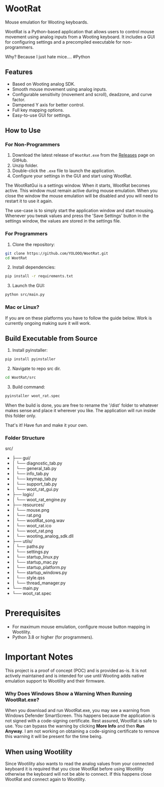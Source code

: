 # WootRat
Mouse emulation for Wooting keyboards.

WootRat is a Python-based application that allows users to control mouse movement using analog inputs from a Wooting keyboard. It includes a GUI for configuring settings and a precompiled executable for non-programmers.

Why? Because I just hate mice.... #Python

## Features
- Based on Wooting analog SDK.
- Smooth mouse movement using analog inputs.
- Configurable sensitivity (movement and scroll), deadzone, and curve factor.
- Dampened Y axis for better control.
- Full key mapping options.
- Easy-to-use GUI for settings.

## How to Use
### For Non-Programmers
1. Download the latest release of `WootRat.exe` from the [Releases](https://github.com/YOLOOO/WootRat/releases) page on GitHub.
2. Unzip folder.
3. Double-click the `.exe` file to launch the application.
4. Configure your settings in the GUI and start using WootRat.

The WootRatGui is a settings window. When it starts, WootRat becomes active.
This window must remain active during mouse emulation.
When you close the window the mouse emulation will be disabled and you will need to restart it to use it again.

The use-case is to simply start the application window and start mousing. Whenever you tweak values and press the 'Save Settings' button in the settings window, the values are stored in the settings file. 

### For Programmers
1. Clone the repository: 
```bash
git clone https://github.com/YOLOOO/WootRat.git
cd WootRat
```
2.  Install dependencies:
```bash
pip install -r requirements.txt
```
3.  Launch the GUI:
```bash
python src/main.py
```
### Mac or Linux?
If you are on these platforms you have to follow the guide below. Work is currently ongoing making sure it will work.

## Build Executable from Source
1. Install pyinstaller:
```bash
pip install pyinstaller
```
2. Navigate to repo src dir.
```bash
cd WootRat/src
```
3. Build command:
```bash
pyinstaller woot_rat.spec
```

When the build is done, you are free to rename the '/dist' folder to whatever makes sense and place it wherever you like. The application will run inside this folder only.

That's it! Have fun and make it your own.

### Folder Structure
src/
- ├── gui/
- │   └── diagnostic_tab.py
- │   └── general_tab.py
- │   └── info_tab.py
- │   └── keymap_tab.py
- │   └── support_tab.py
- │   └── woot_rat_gui.py
- ├── logic/
- │   └── woot_rat_engine.py
- ├── resources/
- │   └── mouse.png
- │   └── rat.png
- │   └── wootRat_song.wav
- │   └── woot_rat.ico
- │   └── woot_rat.png
- │   └── wooting_analog_sdk.dll
- ├── utils/
- │   └── paths.py
- │   └── settings.py
- │   └── startup_linux.py
- │   └── startup_mac.py
- │   └── startup_platform.py
- │   └── startup_windows.py
- │   └── style.qss
- │   └── thread_manager.py
- └── main.py
- └── woot_rat.spec

# Prerequisites
- For maximum mouse emulation, configure mouse button mapping in Wootility.
- Python 3.8 or higher (for programmers).

# Important Notes
This project is a proof of concept (POC) and is provided as-is. It is not actively maintained and is intended for use until Wooting adds native emulation support to Wootility and their firmware.

### Why Does Windows Show a Warning When Running WootRat.exe?
When you download and run WootRat.exe, you may see a warning from Windows Defender SmartScreen. This happens because the application is not signed with a code-signing certificate. 
Rest assured, WootRat is safe to use. You can bypass the warning by clicking **More Info** and then **Run Anyway**.
I am not working on obtaining a code-signing certificate to remove this warning it will be present for the time being.

## When using Wootility
Since Wootility also wants to read the analog values from your connected keyboard it is required that you close WootRat before using Wootility otherwise the keyboard will not be able to connect.
If this happens close WootRat and connect again to Wootility. 
